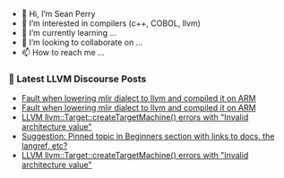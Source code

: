 - 👋 Hi, I’m Sean Perry
- 👀 I’m interested in compilers (c++, COBOL, llvm)
- 🌱 I’m currently learning ...
- 💞️ I’m looking to collaborate on ...
- 📫 How to reach me ...

<!---
s66perry/s66perry is a ✨ special ✨ repository because its `README.md` (this file) appears on your GitHub profile.
You can click the Preview link to take a look at your changes.
--->
### 📕 Latest LLVM Discourse Posts

<!-- DISCOURSE-LLVM:START -->
- [Fault when lowering mlir dialect to llvm and compiled it on ARM](https://llvm.discourse.group/t/fault-when-lowering-mlir-dialect-to-llvm-and-compiled-it-on-arm/5217/8)
- [Fault when lowering mlir dialect to llvm and compiled it on ARM](https://llvm.discourse.group/t/fault-when-lowering-mlir-dialect-to-llvm-and-compiled-it-on-arm/5217/7)
- [LLVM llvm::Target::createTargetMachine&lpar;&rpar; errors with &quot;Invalid architecture value&quot;](https://llvm.discourse.group/t/llvm-llvm-createtargetmachine-errors-with-invalid-architecture-value/5286/14)
- [Suggestion: Pinned topic in Beginners section with links to docs, the langref, etc?](https://llvm.discourse.group/t/suggestion-pinned-topic-in-beginners-section-with-links-to-docs-the-langref-etc/5358/1)
- [LLVM llvm::Target::createTargetMachine&lpar;&rpar; errors with &quot;Invalid architecture value&quot;](https://llvm.discourse.group/t/llvm-llvm-createtargetmachine-errors-with-invalid-architecture-value/5286/13)
<!-- DISCOURSE-LLVM:END -->
